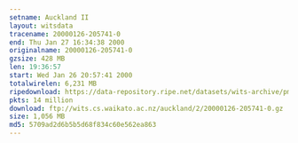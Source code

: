 ```yaml
---
setname: Auckland II
layout: witsdata
tracename: 20000126-205741-0
end: Thu Jan 27 16:34:38 2000
originalname: 20000126-205741-0
gzsize: 428 MB
len: 19:36:57
start: Wed Jan 26 20:57:41 2000
totalwirelen: 6,231 MB
ripedownload: https://data-repository.ripe.net/datasets/wits-archive/pma/long/auck/2//20000126-205741-0.gz
pkts: 14 million
download: ftp://wits.cs.waikato.ac.nz/auckland/2/20000126-205741-0.gz
size: 1,056 MB
md5: 5709ad2d6b5b5d68f834c60e562ea863
---
```

